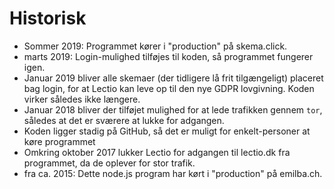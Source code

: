 # Historisk

 * Sommer 2019: Programmet kører i "production" på skema.click.
 * marts 2019: Login-mulighed tilføjes til koden, så programmet fungerer igen.
 * Januar 2019 bliver alle skemaer (der tidligere lå frit tilgængeligt) placeret bag login, for at Lectio kan leve op til den nye GDPR lovgivning. Koden virker således ikke længere.
 * Januar 2018 bliver der tilføjet mulighed for at lede trafikken gennem `tor`, således at det er sværere at lukke for adgangen.
 * Koden ligger stadig på GitHub, så det er muligt for enkelt-personer at køre programmet
 * Omkring oktober 2017 lukker Lectio for adgangen til lectio.dk fra programmet, da de oplever for stor trafik.
 * fra ca. 2015: Dette node.js program har kørt i "production" på emilba.ch.



